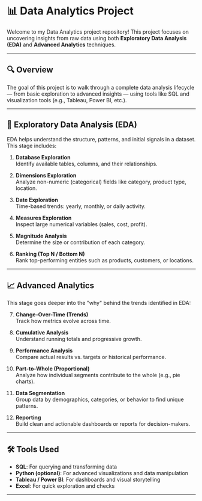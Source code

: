 # 📊 Data Analytics Project

Welcome to my Data Analytics project repository! This project focuses on uncovering insights from raw data using both **Exploratory Data Analysis (EDA)** and **Advanced Analytics** techniques.

---

## 🔍 Overview

The goal of this project is to walk through a complete data analysis lifecycle — from basic exploration to advanced insights — using tools like SQL and visualization tools (e.g., Tableau, Power BI, etc.).

---

## 🧪 Exploratory Data Analysis (EDA)

EDA helps understand the structure, patterns, and initial signals in a dataset. This stage includes:

1. **Database Exploration**  
   Identify available tables, columns, and their relationships.

2. **Dimensions Exploration**  
   Analyze non-numeric (categorical) fields like category, product type, location.

3. **Date Exploration**  
   Time-based trends: yearly, monthly, or daily activity.

4. **Measures Exploration**  
   Inspect large numerical variables (sales, cost, profit).

5. **Magnitude Analysis**  
   Determine the size or contribution of each category.

6. **Ranking (Top N / Bottom N)**  
   Rank top-performing entities such as products, customers, or locations.

---

## 📈 Advanced Analytics

This stage goes deeper into the "why" behind the trends identified in EDA:

7. **Change-Over-Time (Trends)**  
   Track how metrics evolve across time.

8. **Cumulative Analysis**  
   Understand running totals and progressive growth.

9. **Performance Analysis**  
   Compare actual results vs. targets or historical performance.

10. **Part-to-Whole (Proportional)**  
   Analyze how individual segments contribute to the whole (e.g., pie charts).

11. **Data Segmentation**  
   Group data by demographics, categories, or behavior to find unique patterns.

12. **Reporting**  
   Build clean and actionable dashboards or reports for decision-makers.

---

## 🛠️ Tools Used

- **SQL**: For querying and transforming data
- **Python (optional)**: For advanced visualizations and data manipulation
- **Tableau / Power BI**: For dashboards and visual storytelling
- **Excel**: For quick exploration and checks

---

